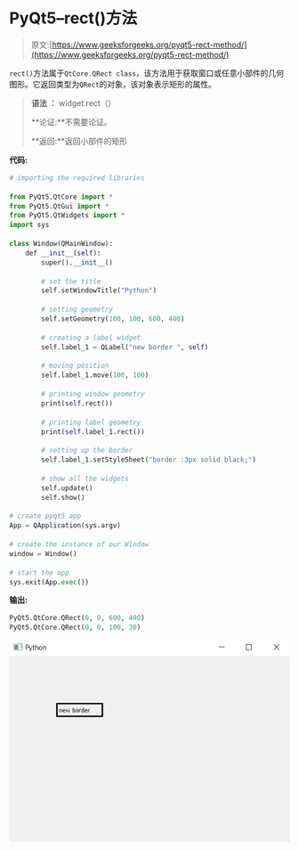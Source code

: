 # PyQt5–rect()方法

> 原文:[https://www.geeksforgeeks.org/pyqt5-rect-method/](https://www.geeksforgeeks.org/pyqt5-rect-method/)

`rect()`方法属于`QtCore.QRect class`，该方法用于获取窗口或任意小部件的几何图形。它返回类型为`QRect`的对象，该对象表示矩形的属性。

> **语法 ：** widget.rect（）
> 
> **论证:**不需要论证。
> 
> **返回:**返回小部件的矩形

**代码:**

```py
# importing the required libraries

from PyQt5.QtCore import * 
from PyQt5.QtGui import * 
from PyQt5.QtWidgets import * 
import sys

class Window(QMainWindow):
    def __init__(self):
        super().__init__()

        # set the title
        self.setWindowTitle("Python")

        # setting geometry
        self.setGeometry(100, 100, 600, 400)

        # creating a label widget
        self.label_1 = QLabel("new border ", self)

        # moving position
        self.label_1.move(100, 100)

        # printing window geometry
        print(self.rect())

        # printing label geometry
        print(self.label_1.rect())

        # setting up the border
        self.label_1.setStyleSheet("border :3px solid black;")

        # show all the widgets
        self.update()
        self.show()

# create pyqt5 app
App = QApplication(sys.argv)

# create the instance of our Window
window = Window()

# start the app
sys.exit(App.exec())
```

**输出:**

```py
PyQt5.QtCore.QRect(0, 0, 600, 400)
PyQt5.QtCore.QRect(0, 0, 100, 30)

```

![](img/dfa87bdbf0fa0fbab394f6dffc9c27bf.png)